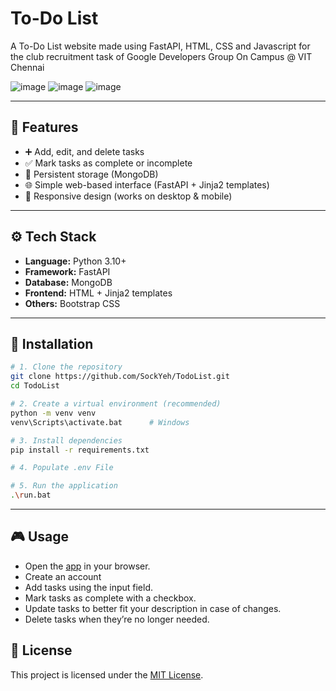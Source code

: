 # To-Do List
A To-Do List website made using FastAPI, HTML, CSS and Javascript for the club recruitment task of Google Developers Group On Campus @ VIT Chennai

![image](https://img.shields.io/badge/Python-FFD43B?style=for-the-badge&logo=python&logoColor=blue)
![image](https://img.shields.io/badge/fastapi-109989?style=for-the-badge&logo=FASTAPI&logoColor=white)
![image](https://img.shields.io/badge/MongoDB-4EA94B?style=for-the-badge&logo=mongodb&logoColor=white)

---

## 📌 Features
- ➕ Add, edit, and delete tasks  
- ✅ Mark tasks as complete or incomplete  
- 📂 Persistent storage (MongoDB)  
- 🌐 Simple web-based interface (FastAPI + Jinja2 templates)  
- 📱 Responsive design (works on desktop & mobile)  

---

## ⚙️ Tech Stack
- **Language:** Python 3.10+  
- **Framework:** FastAPI
- **Database:** MongoDB  
- **Frontend:** HTML + Jinja2 templates  
- **Others:** Bootstrap CSS

---

## 🚀 Installation

```bash
# 1. Clone the repository
git clone https://github.com/SockYeh/TodoList.git
cd TodoList

# 2. Create a virtual environment (recommended)
python -m venv venv
venv\Scripts\activate.bat      # Windows

# 3. Install dependencies
pip install -r requirements.txt

# 4. Populate .env File

# 5. Run the application
.\run.bat
```

---

## 🎮 Usage
- Open the [app](https://todolist-e6q6.onrender.com/tasks) in your browser.
- Create an account
- Add tasks using the input field.
- Mark tasks as complete with a checkbox.
- Update tasks to better fit your description in case of changes.
- Delete tasks when they’re no longer needed.

## 📜 License
This project is licensed under the [MIT License](./LICENSE).  
